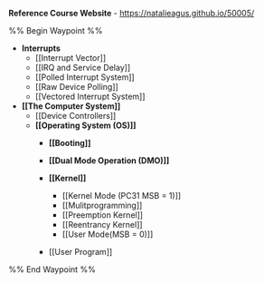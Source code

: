 **Reference Course Website** - https://natalieagus.github.io/50005/

%% Begin Waypoint %%
- **Interrupts**
	- [[Interrupt Vector]]
	- [[IRQ and Service Delay]]
	- [[Polled Interrupt System]]
	- [[Raw Device Polling]]
	- [[Vectored Interrupt System]]
- **[[The Computer System]]**
	- [[Device Controllers]]
	- **[[Operating System (OS)]]**
		- **[[Booting]]**

		- **[[Dual Mode Operation (DMO)]]**

		- **[[Kernel]]**
			- [[Kernel Mode (PC31 MSB = 1)]]
			- [[Mulitprogramming]]
			- [[Preemption Kernel]]
			- [[Reentrancy Kernel]]
			- [[User Mode(MSB = 0)]]
		- [[User Program]]

%% End Waypoint %%
